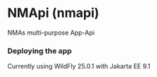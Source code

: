 # NMApi (nmapi)

NMAs multi-purpose App-Api

### Deploying the app

Currently using WildFly 25.0.1 with Jakarta EE 9.1
